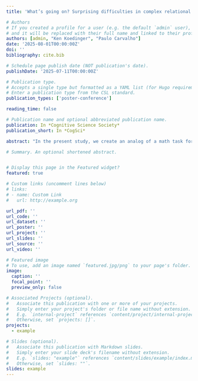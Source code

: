 ```yaml
---
title: 'What’s going on? Surprising difficulties in complex relational rule discovery'

# Authors
# If you created a profile for a user (e.g. the default `admin` user), write the username (folder name) here
# and it will be replaced with their full name and linked to their profile.
authors: [admin, "Ken Koedinger", "Paulo Carvalho"]
date: '2025-08-01T00:00:00Z'
doi: ''
bibliography: cite.bib

# Schedule page publish date (NOT publication's date).
publishDate: '2025-07-11T00:00:00Z'

# Publication type.
# Accepts a single type but formatted as a YAML list (for Hugo requirements).
# Enter a publication type from the CSL standard.
publication_types: ['poster-conference']

reading_time: false

# Publication name and optional abbreviated publication name.
publication: In *Cognitive Science Society*
publication_short: In *CogSci*

abstract: "In the present study, we create an analog of a math task for judging whether one integer is greater than another.  Shapes (e.g., triangle, square) represent integers (3, 4), colors (green, red) denote sign (+/–), and spatial arrangement (above) depicts the comparison (greater than). Across two experiments, we find that this discovery task is surprisingly hard: after approximately 120 trials with feedback, average final performance is about 58%, not far above chance. Additionally, training on sub-rules using a variety of previously effective treatments, both with the support of examples and otherwise, provide only short-term benefit to relational rule discovery. Our findings highlight the difficulty of learning complex relational structures purely from feedback, underscoring the possible need for more explicit guidance or extended practice to achieve robust transfer."

# Summary. An optional shortened abstract.


# Display this page in the Featured widget?
featured: true

# Custom links (uncomment lines below)
# links:
# - name: Custom Link
#   url: http://example.org

url_pdf: ''
url_code: ''
url_dataset: ''
url_poster: ''
url_project: ''
url_slides: ''
url_source: ''
url_video: ''

# Featured image
# To use, add an image named `featured.jpg/png` to your page's folder.
image:
  caption: ''
  focal_point: ''
  preview_only: false

# Associated Projects (optional).
#   Associate this publication with one or more of your projects.
#   Simply enter your project's folder or file name without extension.
#   E.g. `internal-project` references `content/project/internal-project/index.md`.
#   Otherwise, set `projects: []`.
projects:
  - example

# Slides (optional).
#   Associate this publication with Markdown slides.
#   Simply enter your slide deck's filename without extension.
#   E.g. `slides: "example"` references `content/slides/example/index.md`.
#   Otherwise, set `slides: ""`.
slides: example
---
```

<!-- 
{{% callout note %}}
Click the _Cite_ button above to demo the feature to enable visitors to import publication metadata into their reference management software.
{{% /callout %}}

{{% callout note %}}
Create your slides in Markdown - click the _Slides_ button to check out the example.
{{% /callout %}}

Add the publication's **full text** or **supplementary notes** here. You can use rich formatting such as including [code, math, and images](https://docs.hugoblox.com/content/writing-markdown-latex/).
 -->